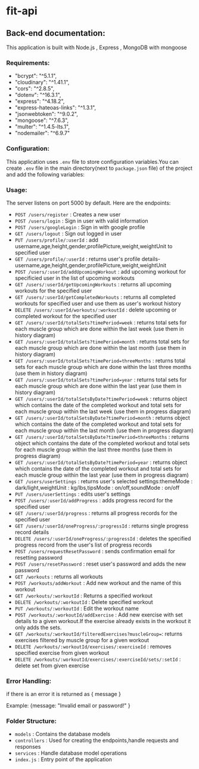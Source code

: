 # fit-api

## Back-end documentation:

<p>This application is built with Node.js , Express , MongoDB with mongoose</p>


### Requirements:
- "bcrypt": "^5.1.1",
- "cloudinary": "^1.41.1",
- "cors": "^2.8.5",
- "dotenv": "^16.3.1",
- "express": "^4.18.2",
- "express-hateoas-links": "^1.3.1",
- "jsonwebtoken": "^9.0.2",
- "mongoose": "^7.6.3",
- "multer": "^1.4.5-lts.1",
- "nodemailer": "^6.9.7"


### Configuration:
This application uses `.env` file to store configuration variables.You can create `.env` file in the main directory(next to `package.json` file) of the project and add the following variables:




### Usage:

The server listens on port 5000 by default. Here are the endpoints:


- `POST /users/register` : Creates a new user
- `POST /users/login` : Sign in user with valid information
- `POST /users/googleLogin` : Sign in with google profile
- `GET /users/logout` : Sign out logged in user
- `PUT /users/profile/:userId` : add username,age,height,gender,profilePicture,weight,weightUnit to specified user
- `GET /users/profile/:userId` : returns user's profile details-username,age,height,gender,profilePicture,weight,weightUnit
- `POST /users/:userId/addUpcomingWorkout` : add upcoming workout for specificied user in the list of upcoming workouts
- `GET /users/:userId/getUpcomingWorkouts` : returns all upcoming workouts for the specified user
- `GET /users/:userId/getCompletedWorkouts` : returns all completed workouts for specified user and use them as user's workout history
- `DELETE /users/:userId/workouts/:workoutId` : delete upcoming or completed workout for the specified user
- `GET /users/:userId/totalSets?timePeriod=week` : returns total sets for each muscle group which are done within the last week (use them in history diagram)
- `GET /users/:userId/totalSets?timePeriod=month` : returns total sets for each muscle group which are done within the last month (use them in history diagram)
- `GET /users/:userId/totalSets?timePeriod=threeMonths` : returns total sets for each muscle group which are done within the last three months (use them in history diagram)
- `GET /users/:userId/totalSets?timePeriod=year` : returns total sets for each muscle group which are done within the last year (use them in history diagram)
- `GET /users/:userId/totalSetsByDate?timePeriod=week` : returns object which contains the date of the completed workout and total sets for each muscle group within the last week (use them in progress diagram)
- `GET /users/:userId/totalSetsByDate?timePeriod=month` : returns object which contains the date of the completed workout and total sets for each muscle group within the last month (use them in progress diagram)
- `GET /users/:userId/totalSetsByDate?timePeriod=threeMonths` : returns object which contains the date of the completed workout and total sets for each muscle group within the last three months (use them in progress diagram)
- `GET /users/:userId/totalSetsByDate?timePeriod=year` : returns object which contains the date of the completed workout and total sets for each muscle group within the last year (use them in progress diagram)
- `GET /users/userSettings` : returns user's selected settings:themeMode : dark/light,weightUnit : kg/lbs,tipsMode : on/off,soundMode : on/off
- `PUT /users/userSettings` : edits user's settings
- `POST /users/:userId/addProgress` : adds progress record for the specified user
- `GET /users/:userId/progress` : returns all progress records for the specified user
- `GET /users/:userId/oneProgress/:progressId` : returns single progress record details
- `DELETE /users/:userId/oneProgress/:progressId` : deletes the specified progress record from the user's list of progress records
- `POST /users/requestResetPassword` : sends confirmation email for resetting password
- `POST /users/resetPassword` : reset user's password and adds the new password
- `GET /workouts` : returns all workouts
- `POST /workouts/addWorkout` : Add new workout and the name of this workout
- `GET /workouts/:workoutId` : Returns a specified workout
- `DELETE /workouts/:workoutId` : Delete specified workout
- `PUT /workouts/:workoutId` : Edit the workout name
- `POST /workouts/:workoutId/addExercise` : Add new exercise with set details to a given workout.If the exercise already exists in the workout it only adds the sets.
- `GET /workouts/:workoutId/filteredExercises?muscleGroup=`: returns exercises filtered by muscle group for a given workout
- `DELETE /workouts/:workoutId/exercises/:exerciseId` : removes specified exercise from given workout
- `DELETE /workouts/:workoutId/exercises/:exerciseId/sets/:setId` : delete set from given exercise 
  


### Error Handling:

<p>if there is an error it is returned as { message }</p>
<p>Example: {message: "Invalid email or password!" }</p>

### Folder Structure:
- `models` : Contains the database models
- `controllers` : Used for creating the endpoints,handle requests and responses
- `services` : Handle database model operations
- `index.js` : Entry point of the application
